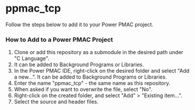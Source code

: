 # ppmac_tcp

Follow the steps below to add it to your Power PMAC project.

### How to Add to a Power PMAC Project
1. Clone or add this repository as a submodule in the desired path under "C Language".
2. It can be added to Background Programs or Libraries.
3. In the Power PMAC IDE, right-click on the desired folder and select "Add a new...". It can be added to Background Programs or Libraries.
4. Enter the name "ppmac_tcp" - the same name as this repository.
5. When asked if you want to overwrite the file, select "No".
6. Right-click on the created folder, and select "Add" > "Existing item...".
7. Select the source and header files.
